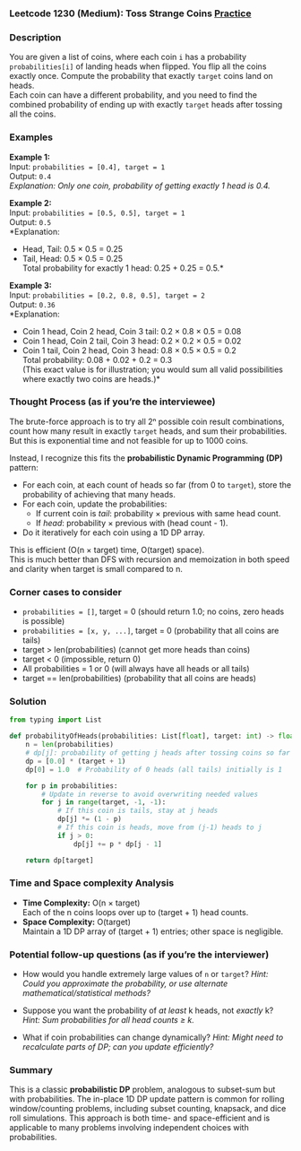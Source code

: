 ### Leetcode 1230 (Medium): Toss Strange Coins [Practice](https://leetcode.com/problems/toss-strange-coins)

### Description  
You are given a list of coins, where each coin `i` has a probability `probabilities[i]` of landing heads when flipped. You flip all the coins exactly once. Compute the probability that exactly `target` coins land on heads.  
Each coin can have a different probability, and you need to find the combined probability of ending up with exactly `target` heads after tossing all the coins.

### Examples  

**Example 1:**  
Input: `probabilities = [0.4], target = 1`  
Output: `0.4`  
*Explanation: Only one coin, probability of getting exactly 1 head is 0.4.*

**Example 2:**  
Input: `probabilities = [0.5, 0.5], target = 1`  
Output: `0.5`  
*Explanation:  
- Head, Tail: 0.5 × 0.5 = 0.25  
- Tail, Head: 0.5 × 0.5 = 0.25  
Total probability for exactly 1 head: 0.25 + 0.25 = 0.5.*

**Example 3:**  
Input: `probabilities = [0.2, 0.8, 0.5], target = 2`  
Output: `0.36`  
*Explanation:  
- Coin 1 head, Coin 2 head, Coin 3 tail: 0.2 × 0.8 × 0.5 = 0.08  
- Coin 1 head, Coin 2 tail, Coin 3 head: 0.2 × 0.2 × 0.5 = 0.02  
- Coin 1 tail, Coin 2 head, Coin 3 head: 0.8 × 0.5 × 0.5 = 0.2  
Total probability: 0.08 + 0.02 + 0.2 = 0.3  
(This exact value is for illustration; you would sum all valid possibilities where exactly two coins are heads.)*

### Thought Process (as if you’re the interviewee)  
The brute-force approach is to try all 2ⁿ possible coin result combinations, count how many result in exactly `target` heads, and sum their probabilities. But this is exponential time and not feasible for up to 1000 coins.

Instead, I recognize this fits the **probabilistic Dynamic Programming (DP)** pattern:  
- For each coin, at each count of heads so far (from 0 to `target`), store the probability of achieving that many heads.
- For each coin, update the probabilities:
  - If current coin is *tail*: probability × previous with same head count.
  - If *head*: probability × previous with (head count - 1).
- Do it iteratively for each coin using a 1D DP array.

This is efficient (O(n × target) time, O(target) space).  
This is much better than DFS with recursion and memoization in both speed and clarity when target is small compared to n.

### Corner cases to consider  
- `probabilities = []`, target = 0 (should return 1.0; no coins, zero heads is possible)
- `probabilities = [x, y, ...]`, target = 0 (probability that all coins are tails)
- target > len(probabilities) (cannot get more heads than coins)
- target < 0 (impossible, return 0)
- All probabilities = 1 or 0 (will always have all heads or all tails)
- target == len(probabilities) (probability that all coins are heads)

### Solution

```python
from typing import List

def probabilityOfHeads(probabilities: List[float], target: int) -> float:
    n = len(probabilities)
    # dp[j]: probability of getting j heads after tossing coins so far
    dp = [0.0] * (target + 1)
    dp[0] = 1.0  # Probability of 0 heads (all tails) initially is 1

    for p in probabilities:
        # Update in reverse to avoid overwriting needed values
        for j in range(target, -1, -1):
            # If this coin is tails, stay at j heads
            dp[j] *= (1 - p)
            # If this coin is heads, move from (j-1) heads to j
            if j > 0:
                dp[j] += p * dp[j - 1]

    return dp[target]
```

### Time and Space complexity Analysis  

- **Time Complexity:** O(n × target)  
  Each of the n coins loops over up to (target + 1) head counts.
- **Space Complexity:** O(target)  
  Maintain a 1D DP array of (target + 1) entries; other space is negligible.

### Potential follow-up questions (as if you’re the interviewer)  

- How would you handle extremely large values of `n` or `target`?
  *Hint: Could you approximate the probability, or use alternate mathematical/statistical methods?*

- Suppose you want the probability of *at least* k heads, not *exactly* k?
  *Hint: Sum probabilities for all head counts ≥ k.*

- What if coin probabilities can change dynamically?
  *Hint: Might need to recalculate parts of DP; can you update efficiently?*

### Summary
This is a classic **probabilistic DP** problem, analogous to subset-sum but with probabilities. The in-place 1D DP update pattern is common for rolling window/counting problems, including subset counting, knapsack, and dice roll simulations. This approach is both time- and space-efficient and is applicable to many problems involving independent choices with probabilities.